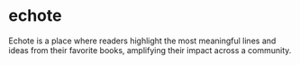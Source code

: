 # echote
Echote is a place where readers highlight the most meaningful lines and ideas from their favorite books, amplifying their impact across a community.
